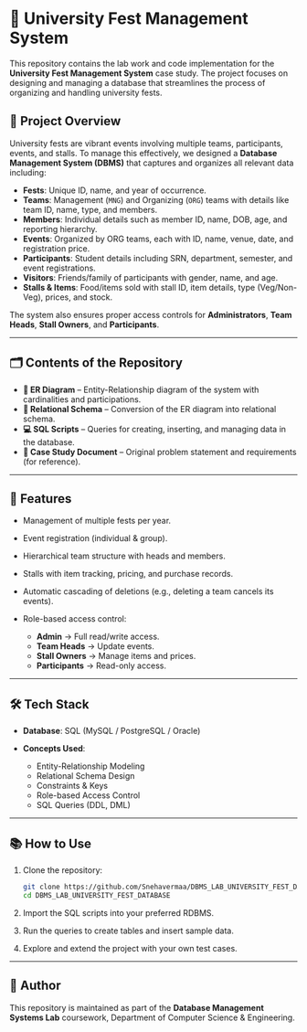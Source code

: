 
# 🎉 University Fest Management System

This repository contains the lab work and code implementation for the **University Fest Management System** case study. The project focuses on designing and managing a database that streamlines the process of organizing and handling university fests.

## 📌 Project Overview

University fests are vibrant events involving multiple teams, participants, events, and stalls. To manage this effectively, we designed a **Database Management System (DBMS)** that captures and organizes all relevant data including:

* **Fests**: Unique ID, name, and year of occurrence.
* **Teams**: Management (`MNG`) and Organizing (`ORG`) teams with details like team ID, name, type, and members.
* **Members**: Individual details such as member ID, name, DOB, age, and reporting hierarchy.
* **Events**: Organized by ORG teams, each with ID, name, venue, date, and registration price.
* **Participants**: Student details including SRN, department, semester, and event registrations.
* **Visitors**: Friends/family of participants with gender, name, and age.
* **Stalls & Items**: Food/items sold with stall ID, item details, type (Veg/Non-Veg), prices, and stock.

The system also ensures proper access controls for **Administrators**, **Team Heads**, **Stall Owners**, and **Participants**.

---

## 🗂️ Contents of the Repository

* **📄 ER Diagram** – Entity-Relationship diagram of the system with cardinalities and participations.
* **📄 Relational Schema** – Conversion of the ER diagram into relational schema.
* **💻 SQL Scripts** – Queries for creating, inserting, and managing data in the database.
* **📑 Case Study Document** – Original problem statement and requirements (for reference).

---

## 🚀 Features

* Management of multiple fests per year.
* Event registration (individual & group).
* Hierarchical team structure with heads and members.
* Stalls with item tracking, pricing, and purchase records.
* Automatic cascading of deletions (e.g., deleting a team cancels its events).
* Role-based access control:

  * **Admin** → Full read/write access.
  * **Team Heads** → Update events.
  * **Stall Owners** → Manage items and prices.
  * **Participants** → Read-only access.

---

## 🛠️ Tech Stack

* **Database**: SQL (MySQL / PostgreSQL / Oracle)
* **Concepts Used**:

  * Entity-Relationship Modeling
  * Relational Schema Design
  * Constraints & Keys
  * Role-based Access Control
  * SQL Queries (DDL, DML)

---

## 📚 How to Use

1. Clone the repository:

   ```bash
   git clone https://github.com/Snehavermaa/DBMS_LAB_UNIVERSITY_FEST_DATABASE.git
   cd DBMS_LAB_UNIVERSITY_FEST_DATABASE
   ```
2. Import the SQL scripts into your preferred RDBMS.
3. Run the queries to create tables and insert sample data.
4. Explore and extend the project with your own test cases.

---

## 📝 Author

This repository is maintained as part of the **Database Management Systems Lab** coursework, Department of Computer Science & Engineering.

